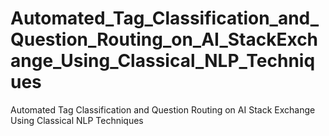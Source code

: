 # Automated_Tag_Classification_and_Question_Routing_on_AI_StackExchange_Using_Classical_NLP_Techniques
Automated Tag Classification and Question Routing on AI Stack Exchange Using Classical NLP Techniques
